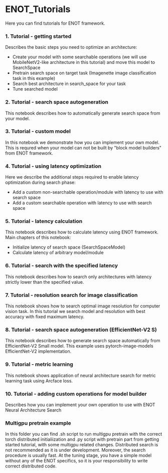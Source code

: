 # ENOT_Tutorials
Here you can find tutorials for ENOT framework.

### 1. Tutorial - getting started
Describes the basic steps you need to optimize an architecture:
* Create your model with some searchable operations (we will use MobileNetV2-like architecture in this tutorial) and move this model to SearchSpace
* Pretrain search space on target task (Imagenette image classification task in this example)
* Search best architecture in search_space for your task
* Tune searched model

### 2. Tutorial - search space autogeneration
This notebook describes how to automatically generate search space from your model.

### 3. Tutorial - custom model
In this notebook we demonstrate how you can implement your own model. This is requred when your model can not be built by "block model builders" from ENOT framework.

### 4. Tutorial - using latency optimization
Here we describe the additional steps required to enable latency optimization during search phase:
* Add a custom non-searchable operation/module with latency to use with search space
* Add a custom searchable operation with latency to use with search space

### 5. Tutorial - latency calculation
This notebook describes how to calculate latency using ENOT framework.
Main chapters of this notebook:
* Initialize latency of search space (SearchSpaceModel)
* Calculate latency of arbitrary model/module

### 6. Tutorial - search with the specified latency
This notebook describes how to search only architectures with latency strictly lower than the specified value.

### 7. Tutorial - resolution search for image classification
This notebook shows how to search optimal image resolution for computer vision task.
In this tutorial we search model and resolution with best accuracy with fixed maximum latency.

### 8. Tutorial - search space autogeneration (EfficientNet-V2 S)
This notebook describes how to generate search space automatically from EfficientNet-V2 Small model.
This example uses pytorch-image-models EfficientNet-V2 implementation.

### 9. Tutorial - metric learning
This notebook shows application of neural architecture search for metric learning task using Arcface loss.


### 10. Tutorial - adding custom operations for model builder
Describes how you can implement your own operation to use with ENOT Neural Architecture Search

### Multigpu pretrain example
In this folder you can find .sh script to run multigpu pretrain with the correct torch distributed initialiization and .py script with pretrain part from getting started tutorial, with some multigpu related changes. Distributed search is not recommended as it is under development. Moreover, the search procedure is usually fast. At the tuning stage, you have a simple model without any of the ENOT specifics, so it is your responsibility to write correct distributed code. 